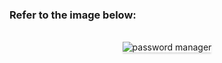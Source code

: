 

### Refer to the image below:

<br/>
<div style="text-align: center;">
    <img src="https://assets.ccbp.in/frontend/content/react-js/passowrd-manager-output-v0.gif" alt="password manager" style="max-width:70%;box-shadow:0 2.8px 2.2px rgba(0, 0, 0, 0.12)">
</div>
<br/>

